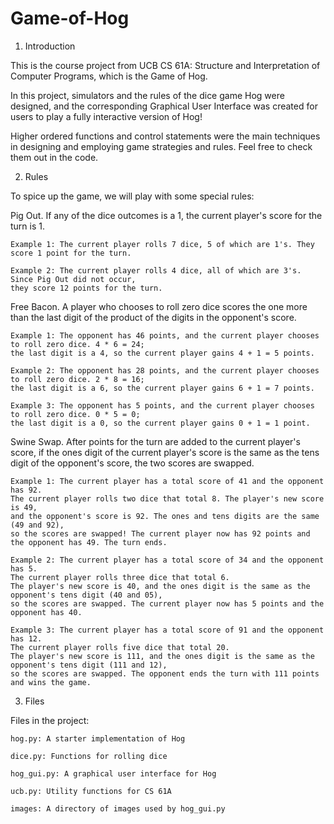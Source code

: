 # Game-of-Hog

1. Introduction

  This is the course project from UCB CS 61A: Structure and Interpretation of Computer Programs, which is the Game of Hog. 
  
  In this project, simulators and the rules of the dice game Hog were designed, and the corresponding Graphical User Interface
  was created for users to play a fully interactive version of Hog!

  Higher ordered functions and control statements were the main techniques in designing and employing game strategies and rules.
  Feel free to check them out in the code.

2. Rules

To spice up the game, we will play with some special rules:

  Pig Out. If any of the dice outcomes is a 1, the current player's score for the turn is 1.

    Example 1: The current player rolls 7 dice, 5 of which are 1's. They score 1 point for the turn.
    
    Example 2: The current player rolls 4 dice, all of which are 3's. Since Pig Out did not occur, 
    they score 12 points for the turn.

  Free Bacon. A player who chooses to roll zero dice scores the one more than the last digit of the product of the digits
  in the opponent's score.

    Example 1: The opponent has 46 points, and the current player chooses to roll zero dice. 4 * 6 = 24; 
    the last digit is a 4, so the current player gains 4 + 1 = 5 points.
    
    Example 2: The opponent has 28 points, and the current player chooses to roll zero dice. 2 * 8 = 16;
    the last digit is a 6, so the current player gains 6 + 1 = 7 points.
    
    Example 3: The opponent has 5 points, and the current player chooses to roll zero dice. 0 * 5 = 0;
    the last digit is a 0, so the current player gains 0 + 1 = 1 point.
  
  Swine Swap. After points for the turn are added to the current player's score, if the ones digit of the current player's score
  is the same as the tens digit of the opponent's score, the two scores are swapped.

    Example 1: The current player has a total score of 41 and the opponent has 92.
    The current player rolls two dice that total 8. The player's new score is 49,
    and the opponent's score is 92. The ones and tens digits are the same (49 and 92), 
    so the scores are swapped! The current player now has 92 points and the opponent has 49. The turn ends.
    
    Example 2: The current player has a total score of 34 and the opponent has 5.
    The current player rolls three dice that total 6.
    The player's new score is 40, and the ones digit is the same as the opponent's tens digit (40 and 05),
    so the scores are swapped. The current player now has 5 points and the opponent has 40.
    
    Example 3: The current player has a total score of 91 and the opponent has 12.
    The current player rolls five dice that total 20.
    The player's new score is 111, and the ones digit is the same as the opponent's tens digit (111 and 12),
    so the scores are swapped. The opponent ends the turn with 111 points and wins the game.

3. Files

  Files in the project:

    hog.py: A starter implementation of Hog
    
    dice.py: Functions for rolling dice
    
    hog_gui.py: A graphical user interface for Hog
    
    ucb.py: Utility functions for CS 61A
    
    images: A directory of images used by hog_gui.py

